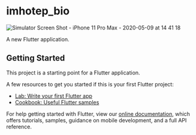 # imhotep_bio

![Simulator Screen Shot - iPhone 11 Pro Max - 2020-05-09 at 14 41 18](https://user-images.githubusercontent.com/15523460/81475299-2d40cc80-9203-11ea-85cc-cdf04c85b931.png)


A new Flutter application.

## Getting Started

This project is a starting point for a Flutter application.

A few resources to get you started if this is your first Flutter project:

- [Lab: Write your first Flutter app](https://flutter.dev/docs/get-started/codelab)
- [Cookbook: Useful Flutter samples](https://flutter.dev/docs/cookbook)

For help getting started with Flutter, view our
[online documentation](https://flutter.dev/docs), which offers tutorials,
samples, guidance on mobile development, and a full API reference.

